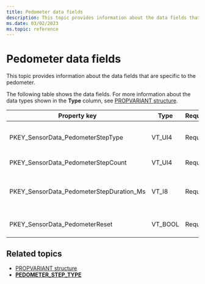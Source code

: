 ```yaml
---
title: Pedometer data fields
description: This topic provides information about the data fields that are specific to the pedometer.
ms.date: 03/02/2023
ms.topic: reference
---
```


# Pedometer data fields

This topic provides information about the data fields that are specific to the pedometer.

The following table shows the data fields. For more information about the data types shown in the **Type** column, see [PROPVARIANT structure](/windows/win32/api/propidlbase/ns-propidlbase-propvariant).

| Property key | Type | Required/Optional | Description |
|---|---|---|---|
| PKEY_SensorData_PedometerStepType | VT_UI4 | Required | The step type, expressed as a [PEDOMETER_STEP_TYPE](/windows-hardware/drivers/ddi/sensorsdef/ne-sensorsdef-pedometer_step_type) value. |
| PKEY_SensorData_PedometerStepCount | VT_UI4 | Required | The number of steps detected. |
| PKEY_SensorData_PedometerStepDuration_Ms | VT_I8 | Required | The duration over which the pedometer counted steps. This value is expressed in milliseconds. |
| PKEY_SensorData_PedometerReset | VT_BOOL | Required | Indicates that the pedometer has been reset. |

## Related topics

- [PROPVARIANT structure](/windows/win32/api/propidlbase/ns-propidlbase-propvariant)
- **[PEDOMETER_STEP_TYPE](/windows-hardware/drivers/ddi/sensorsdef/ne-sensorsdef-pedometer_step_type)**

